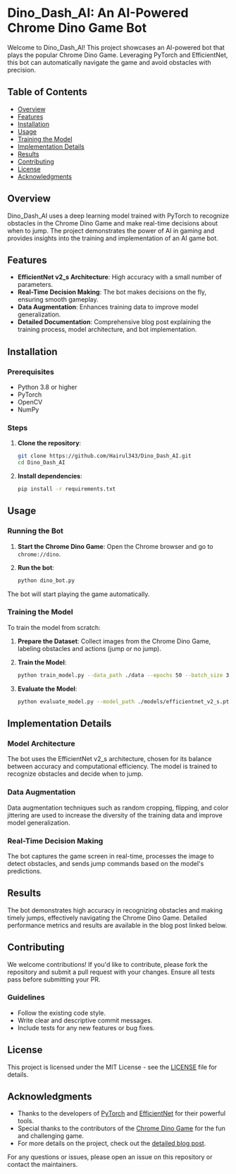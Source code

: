 # Dino_Dash_AI: An AI-Powered Chrome Dino Game Bot

Welcome to Dino_Dash_AI! This project showcases an AI-powered bot that plays the popular Chrome Dino Game. Leveraging PyTorch and EfficientNet, this bot can automatically navigate the game and avoid obstacles with precision.

## Table of Contents

- [Overview](#overview)
- [Features](#features)
- [Installation](#installation)
- [Usage](#usage)
- [Training the Model](#training-the-model)
- [Implementation Details](#implementation-details)
- [Results](#results)
- [Contributing](#contributing)
- [License](#license)
- [Acknowledgments](#acknowledgments)

## Overview

Dino_Dash_AI uses a deep learning model trained with PyTorch to recognize obstacles in the Chrome Dino Game and make real-time decisions about when to jump. The project demonstrates the power of AI in gaming and provides insights into the training and implementation of an AI game bot.

## Features

- **EfficientNet v2_s Architecture**: High accuracy with a small number of parameters.
- **Real-Time Decision Making**: The bot makes decisions on the fly, ensuring smooth gameplay.
- **Data Augmentation**: Enhances training data to improve model generalization.
- **Detailed Documentation**: Comprehensive blog post explaining the training process, model architecture, and bot implementation.

## Installation

### Prerequisites

- Python 3.8 or higher
- PyTorch
- OpenCV
- NumPy

### Steps

1. **Clone the repository**:
    ```bash
    git clone https://github.com/Hairul343/Dino_Dash_AI.git
    cd Dino_Dash_AI
    ```

2. **Install dependencies**:
    ```bash
    pip install -r requirements.txt
    ```

## Usage

### Running the Bot

1. **Start the Chrome Dino Game**:
    Open the Chrome browser and go to `chrome://dino`.

2. **Run the bot**:
    ```bash
    python dino_bot.py
    ```

The bot will start playing the game automatically.

### Training the Model

To train the model from scratch:

1. **Prepare the Dataset**:
    Collect images from the Chrome Dino Game, labeling obstacles and actions (jump or no jump).

2. **Train the Model**:
    ```bash
    python train_model.py --data_path ./data --epochs 50 --batch_size 32
    ```

3. **Evaluate the Model**:
    ```bash
    python evaluate_model.py --model_path ./models/efficientnet_v2_s.pth --test_data_path ./test_data
    ```

## Implementation Details

### Model Architecture

The bot uses the EfficientNet v2_s architecture, chosen for its balance between accuracy and computational efficiency. The model is trained to recognize obstacles and decide when to jump.

### Data Augmentation

Data augmentation techniques such as random cropping, flipping, and color jittering are used to increase the diversity of the training data and improve model generalization.

### Real-Time Decision Making

The bot captures the game screen in real-time, processes the image to detect obstacles, and sends jump commands based on the model's predictions.

## Results

The bot demonstrates high accuracy in recognizing obstacles and making timely jumps, effectively navigating the Chrome Dino Game. Detailed performance metrics and results are available in the blog post linked below.

## Contributing

We welcome contributions! If you'd like to contribute, please fork the repository and submit a pull request with your changes. Ensure all tests pass before submitting your PR.

### Guidelines

- Follow the existing code style.
- Write clear and descriptive commit messages.
- Include tests for any new features or bug fixes.

## License

This project is licensed under the MIT License - see the [LICENSE](LICENSE) file for details.

## Acknowledgments

- Thanks to the developers of [PyTorch](https://pytorch.org/) and [EfficientNet](https://github.com/tensorflow/tpu/tree/master/models/official/efficientnet) for their powerful tools.
- Special thanks to the contributors of the [Chrome Dino Game](https://chromedino.com/) for the fun and challenging game.
- For more details on the project, check out the [detailed blog post](https://your-blog-post-link.com).

For any questions or issues, please open an issue on this repository or contact the maintainers.

